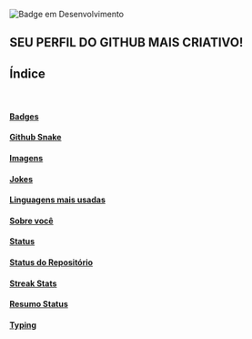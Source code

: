 ![Badge em Desenvolvimento](http://img.shields.io/static/v1?label=STATUS&message=EM%20DESENVOLVIMENTO&color=GREEN&style=for-the-badge)

## SEU PERFIL DO GITHUB MAIS CRIATIVO!


## Índice

<br>


#### [Badges](./badge.md)

#### [Github Snake](./snake.md)
#### [Imagens](./image.md)
#### [Jokes](./jokes.md)
#### [Linguagens mais usadas](./linguagensUsadas.md)
#### [Sobre você](./comeco.md)
#### [Status](./status.md)
#### [Status do Repositório](./statusRepositorio.md)
#### [Streak Stats](./streakStats.md)
#### [Resumo Status](./status.md)
#### [Typing](./typing.md)

